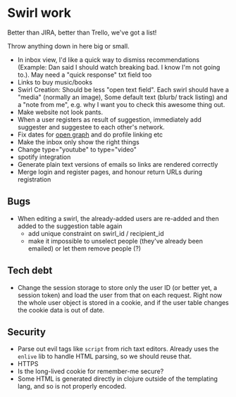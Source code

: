# Swirl work

Better than JIRA, better than Trello, we've got a list!

Throw anything down in here big or small.

- In inbox view, I'd like a quick way to dismiss recommendations (Example: Dan said I should watch breaking bad. I know I'm not going to.). May need a "quick response" txt field too
- Links to buy music/books
- Swirl Creation: Should be less "open text field".  Each swirl should have a "media" (normally an image), Some default text (blurb/ track listing) and a 
"note from me", e.g. why I want you to check this awesome thing out.
- Make website not look pants.
- When a user registers as result of suggestion, immediately add suggester and suggestee to each other's network.
- Fix dates for [open graph](http://ogp.me/) and do profile linking etc
- Make the inbox only show the right things 
- Change type="youtube" to type="video"
- spotify integration
- Generate plain text versions of emails so links are rendered correctly
- Merge login and register pages, and honour return URLs during registration

## Bugs

- When editing a swirl, the already-added users are re-added and then added to the suggestion table again
  * add unique constraint on swirl_id / recipient_id
  * make it impossible to unselect people (they've already been emailed) or let them remove people (?)

## Tech debt

- Change the session storage to store only the user ID (or better yet, a session token) and load the user from that
on each request. Right now the whole user object is stored in a cookie, and if the user table changes the cookie data
is out of date.

## Security

- Parse out evil tags like `script` from rich taxt editors. Already uses the `enlive` lib to handle HTML parsing, so we should reuse that.
- HTTPS
- Is the long-lived cookie for remember-me secure?
- Some HTML is generated directly in clojure outside of the templating lang, and so is not properly encoded. 